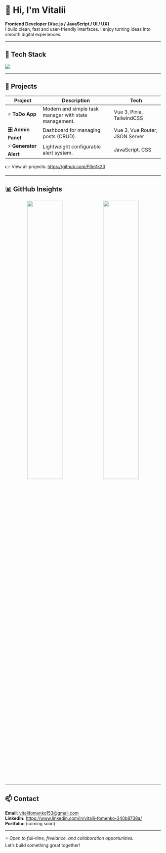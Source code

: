 # 👋 Hi, I'm Vitalii

**Frontend Developer (Vue.js / JavaScript / UI / UX)**  
I build clean, fast and user-friendly interfaces. I enjoy turning ideas into smooth digital experiences.

---

## 🧠 Tech Stack

<p>
  <img src="https://skillicons.dev/icons?i=js,vue,vite,tailwind,html,css,git,figma,python" />
</p>

---

## 🚀 Projects

| Project | Description | Tech |
|--------|-------------|------|
| ⭐ **ToDo App** | Modern and simple task manager with state management. | Vue 3, Pinia, TailwindCSS |
| 🎛 **Admin Panel** | Dashboard for managing posts (CRUD). | Vue 3, Vue Router, JSON Server |
| ⚡ **Generator Alert** | Lightweight configurable alert system. | JavaScript, CSS |

👉 View all projects: https://github.com/F0m1k23

---

## 📊 GitHub Insights

<p align="center">
  <img src="https://github-readme-stats.vercel.app/api?username=F0m1k23&show_icons=true&theme=tokyonight" width="48%" />
  <img src="https://github-readme-streak-stats.herokuapp.com/?user=F0m1k23&theme=tokyonight" width="48%" />
</p>

---

## 📫 Contact

**Email:** vitalifomenko153@gmail.com  
**LinkedIn:** https://www.linkedin.com/in/vitalii-fomenko-340b8738a/  
**Portfolio:** (coming soon)

---

⭐ *Open to full-time, freelance, and collaboration opportunities.*  
Let’s build something great together!

